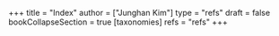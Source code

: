+++
title = "Index"
author = ["Junghan Kim"]
type = "refs"
draft = false
bookCollapseSection = true
[taxonomies]
  refs = "refs"
+++
